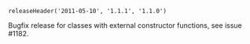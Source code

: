 ```
releaseHeader('2011-05-10', '1.1.1', '1.1.0')
```

Bugfix release for classes with external constructor functions, see issue #1182.

